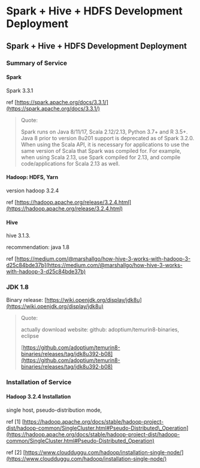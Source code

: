 # Spark + Hive + HDFS Development Deployment

## Spark + Hive + HDFS Development Deployment

### Summary of Service <a href="#summary-of-service" id="summary-of-service"></a>

#### Spark <a href="#spark" id="spark"></a>

Spark 3.3.1

ref [https://spark.apache.org/docs/3.3.1/](https://spark.apache.org/docs/3.3.1/)

> Quote:
>
> Spark runs on Java 8/11/17, Scala 2.12/2.13, Python 3.7+ and R 3.5+. Java 8 prior to version 8u201 support is deprecated as of Spark 3.2.0. When using the Scala API, it is necessary for applications to use the same version of Scala that Spark was compiled for. For example, when using Scala 2.13, use Spark compiled for 2.13, and compile code/applications for Scala 2.13 as well.

#### Hadoop: HDFS, Yarn <a href="#hadoop-hdfs-yarn" id="hadoop-hdfs-yarn"></a>

version hadoop 3.2.4

ref [https://hadoop.apache.org/release/3.2.4.html](https://hadoop.apache.org/release/3.2.4.html)

#### Hive <a href="#hive" id="hive"></a>

hive 3.1.3.

recommendation: java 1.8

ref [https://medium.com/@marshallgo/how-hive-3-works-with-hadoop-3-d25c84bde37b](https://medium.com/@marshallgo/how-hive-3-works-with-hadoop-3-d25c84bde37b)

### JDK 1.8 <a href="#jdk-1.8" id="jdk-1.8"></a>

Binary release: [https://wiki.openjdk.org/display/jdk8u](https://wiki.openjdk.org/display/jdk8u)

> Quote:
>
> actually download website: github: adoptium/temurin8-binaries, eclipse
>
> [https://github.com/adoptium/temurin8-binaries/releases/tag/jdk8u392-b08](https://github.com/adoptium/temurin8-binaries/releases/tag/jdk8u392-b08)

### Installation of Service <a href="#installation-of-service" id="installation-of-service"></a>

#### Hadoop 3.2.4 Installation <a href="#hadoop-3.2.4-installation" id="hadoop-3.2.4-installation"></a>

single host, pseudo-distribution mode,

ref \[1] [https://hadoop.apache.org/docs/stable/hadoop-project-dist/hadoop-common/SingleCluster.html#Pseudo-Distributed\_Operation](https://hadoop.apache.org/docs/stable/hadoop-project-dist/hadoop-common/SingleCluster.html#Pseudo-Distributed_Operation)

ref \[2] [https://www.cloudduggu.com/hadoop/installation-single-node/](https://www.cloudduggu.com/hadoop/installation-single-node/)
